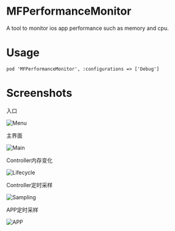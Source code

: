 # MFPerformanceMonitor
A tool to monitor ios app performance such as memory and cpu.

# Usage
```
pod 'MFPerformanceMonitor', :configurations => ['Debug']
```

# Screenshots

入口

![Menu](http://vviicc.qiniudn.com/menu@2x.png)

主界面

![Main](http://vviicc.qiniudn.com/main@2x.png)

Controller内存变化

![Lifecycle](http://vviicc.qiniudn.com/lifecycle@2x.png)

Controller定时采样

![Sampling](http://vviicc.qiniudn.com/sampling@2x.png)

APP定时采样

![APP](http://vviicc.qiniudn.com/app@2x.png)
